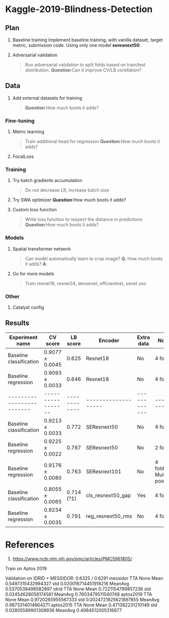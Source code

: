 # Kaggle-2019-Blindness-Detection

## Plan

1. Baseline training
Implement baseline training, with vanilla dataset, target metric, submission code.
Using only one model **seresnext50**.

1. Adversarial validation
    > Run adversarial validation to split folds based on train/test distribution. 
    **Question**:Can it improve CV/LB corellation? 

## Data

1. Add external datasets for training
    > **Question**:How much boots it adds? 


### Fine-tuning
1. Metric learning
    > Train additional head for regression
    **Question**:How much boots it adds? 

1. FocalLoss

### Training
1. Try batch gradients accumulation
    > Do not decrease LR, increase batch size

1. Try SWA optimizer
    **Question**:How much boots it adds? 

1. Custom loss function
    > Write loss function to respect the distance in predictions
      **Question**:How much boots it adds? 

### Models

1. Spatial transformer network
    > Can model automatically learn to crop image?
    **Q**: How much boots it adds? 
    **A**: 

1. Go for more models
    > Train resnet18, resnet34, densenet, efficientnet, senet zoo

### Other

1. Catalyst config

## Results

| Experiment name         | CV score        | LB score   | Encoder           | Extra data | Note    |
|-------------------------|-----------------|------------|-------------------|------------|---------|
| Baseline classification | 0.9077 ± 0.0045 | 0.625      | Resnet18          | No         | 4 folds |
| Baseline regression     | 0.9093 ± 0.0033 | 0.646      | Resnet18          | No         | 4 folds |
|-------------------------|-----------------|------------|-------------------|------------|---------|
| Baseline classification | 0.9213 ± 0.0033 | 0.772      | SEResnext50       | No         | 4 folds |
| Baseline regression     | 0.9225 ± 0.0022 | 0.787      | SEResnext50       | No         | 2 folds |
| Baseline regression     | 0.9176 ± 0.0080 | 0.763      | SEResnext101      | No         | 4 folds, Multi-pooling |
| Baseline classification | 0.8055 ± 0.0065 | 0.714 (?1) | cls_resnext50_gap | Yes        | 4 folds |
| Baseline regression     | 0.9234 ± 0.0035 | 0.791      | reg_resnext50_rms | No         | 4 folds |

# References

1. https://www.ncbi.nlm.nih.gov/pmc/articles/PMC5961805/

Train on Aptos 2019

Validation on IDRID + MESSIDOR: 0.6325 / 0.6291
messidor TTA None Mean 0.5497315432994327 std 0.020016714451918216 MeanAvg 0.5370538498582897
idrid TTA None Mean 0.7221154799857236 std 0.02454628058174581 MeanAvg 0.7603479511540748
aptos2019 TTA None Mean 0.9720265955567333 std 0.0024721825621897855 MeanAvg 0.9873314014864271
aptos2015 TTA None Mean 0.471382231210149 std 0.02805589901308936 MeanAvg 0.4984512005316677
